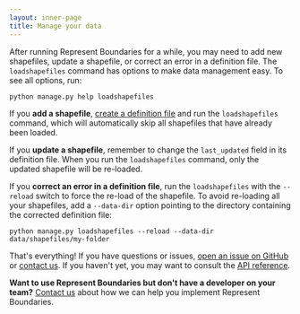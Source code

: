 ```yaml
---
layout: inner-page
title: Manage your data
---
```


After running Represent Boundaries for a while, you may need to add new shapefiles, update a shapefile, or correct an error in a definition file. The `loadshapefiles` command has options to make data management easy. To see all options, run:

    python manage.py help loadshapefiles

If you **add a shapefile**, <a href="{{ site.baseurl }}/docs/import/">create a definition file</a> and run the `loadshapefiles` command, which will automatically skip all shapefiles that have already been loaded.

If you **update a shapefile**, remember to change the `last_updated` field in its definition file. When you run the `loadshapefiles` command, only the updated shapefile will be re-loaded.

If you **correct an error in a definition file**, run the `loadshapefiles` with the `--reload` switch to force the re-load of the shapefile. To avoid re-loading all your shapefiles, add a `--data-dir` option pointing to the directory containing the corrected definition file:

    python manage.py loadshapefiles --reload --data-dir data/shapefiles/my-folder

That's everything! If you have questions or issues, [open an issue on GitHub](https://github.com/opennorth/represent-boundaries/issues?state=open) or [contact us](mailto:represent@opennorth.ca). If you haven't yet, you may want to consult the <a href="{{ site.baseurl }}/docs/reference/">API reference</a>.

**Want to use Represent Boundaries but don't have a developer on your team?** [Contact us](mailto:represent@opennorth.ca) about how we can help you implement Represent Boundaries.